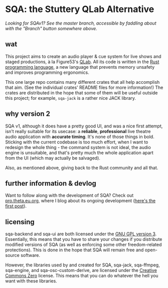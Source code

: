 SQA: the Stuttery QLab Alternative
==================================

*Looking for SQAv1? See the master branch, accessible by faddling about with the "Branch" button somewhere above.*

## wat

This project aims to create an audio player & cue system for live shows and staged productions,
à la Figure53's [QLab](http://figure53.com/qlab/).
All its code is written in the [Rust programming language](https://www.rust-lang.org/), a new language
that prevents memory unsafety and improves programming ergonomics.

This one large repo contains many different crates that all help accomplish that aim. (See the individual crates' README files
for more information!) The crates are distributed in the hope that some of them will be useful outside this project; for example,
`sqa-jack` is a rather nice JACK library.

## why version 2

SQA v1, although it does have a pretty good UI, and was a nice first attempt, isn’t really suitable for its usecase: a **reliable**,
**professional** live theatre audio application with **accurate timing**. It's none of those things in bold. Sticking with the
current codebase is too much effort, when I want to redesign the whole thing - the command system is not ideal, the audio engine
is unsuitable, and that's pretty much the whole application apart from the UI (which may actually be salvaged).

Also, as mentioned above, giving back to the Rust community and all that.

## further information & devlog

Want to follow along with the development of SQA? Check out [pro.theta.eu.org](http://pro.theta.eu.org), where I blog about its
ongoing development ([here's the first post](http://pro.theta.eu.org/2016/12/21/sqa-devlog-0.html)).

## licensing

sqa-backend and sqa-ui are both licensed under the [GNU GPL version 3](https://www.gnu.org/licenses/gpl-3.0.en.html).
Essentially, this means that you have to share your changes if you distribute modified versions of SQA
(as well as enforcing some other freedom-related protections). This is done in the hope that SQA will remain
free and open-source software.

However, the libraries used by and created for SQA, sqa-jack, sqa-ffmpeg, sqa-engine, and sqa-osc-custom-derive,
are licensed under the [Creative Commons Zero](https://creativecommons.org/share-your-work/public-domain/cc0)
license. This means that you can do whatever the hell you want with these libraries.

